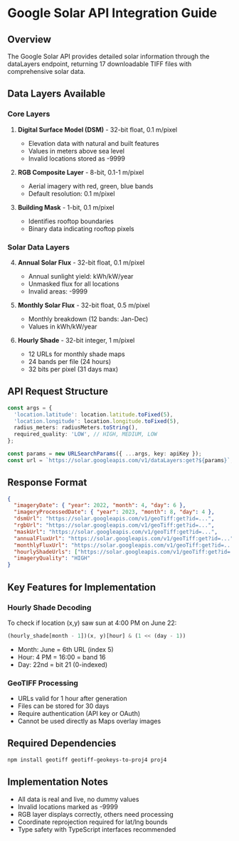 # Google Solar API Integration Guide

## Overview
The Google Solar API provides detailed solar information through the dataLayers endpoint, returning 17 downloadable TIFF files with comprehensive solar data.

## Data Layers Available

### Core Layers
1. **Digital Surface Model (DSM)** - 32-bit float, 0.1 m/pixel
   - Elevation data with natural and built features
   - Values in meters above sea level
   - Invalid locations stored as -9999

2. **RGB Composite Layer** - 8-bit, 0.1-1 m/pixel
   - Aerial imagery with red, green, blue bands
   - Default resolution: 0.1 m/pixel

3. **Building Mask** - 1-bit, 0.1 m/pixel
   - Identifies rooftop boundaries
   - Binary data indicating rooftop pixels

### Solar Data Layers
4. **Annual Solar Flux** - 32-bit float, 0.1 m/pixel
   - Annual sunlight yield: kWh/kW/year
   - Unmasked flux for all locations
   - Invalid areas: -9999

5. **Monthly Solar Flux** - 32-bit float, 0.5 m/pixel
   - Monthly breakdown (12 bands: Jan-Dec)
   - Values in kWh/kW/year

6. **Hourly Shade** - 32-bit integer, 1 m/pixel
   - 12 URLs for monthly shade maps
   - 24 bands per file (24 hours)
   - 32 bits per pixel (31 days max)

## API Request Structure

```typescript
const args = {
  'location.latitude': location.latitude.toFixed(5),
  'location.longitude': location.longitude.toFixed(5),
  radius_meters: radiusMeters.toString(),
  required_quality: 'LOW', // HIGH, MEDIUM, LOW
};

const params = new URLSearchParams({ ...args, key: apiKey });
const url = `https://solar.googleapis.com/v1/dataLayers:get?${params}`;
```

## Response Format
```json
{
  "imageryDate": { "year": 2022, "month": 4, "day": 6 },
  "imageryProcessedDate": { "year": 2023, "month": 8, "day": 4 },
  "dsmUrl": "https://solar.googleapis.com/v1/geoTiff:get?id=...",
  "rgbUrl": "https://solar.googleapis.com/v1/geoTiff:get?id=...",
  "maskUrl": "https://solar.googleapis.com/v1/geoTiff:get?id=...",
  "annualFluxUrl": "https://solar.googleapis.com/v1/geoTiff:get?id=...",
  "monthlyFluxUrl": "https://solar.googleapis.com/v1/geoTiff:get?id=...",
  "hourlyShadeUrls": ["https://solar.googleapis.com/v1/geoTiff:get?id=...", ...],
  "imageryQuality": "HIGH"
}
```

## Key Features for Implementation

### Hourly Shade Decoding
To check if location (x,y) saw sun at 4:00 PM on June 22:
```typescript
(hourly_shade[month - 1])(x, y)[hour] & (1 << (day - 1))
```
- Month: June = 6th URL (index 5)
- Hour: 4 PM = 16:00 = band 16
- Day: 22nd = bit 21 (0-indexed)

### GeoTIFF Processing
- URLs valid for 1 hour after generation
- Files can be stored for 30 days
- Require authentication (API key or OAuth)
- Cannot be used directly as Maps overlay images

## Required Dependencies
```bash
npm install geotiff geotiff-geokeys-to-proj4 proj4
```

## Implementation Notes
- All data is real and live, no dummy values
- Invalid locations marked as -9999
- RGB layer displays correctly, others need processing
- Coordinate reprojection required for lat/lng bounds
- Type safety with TypeScript interfaces recommended